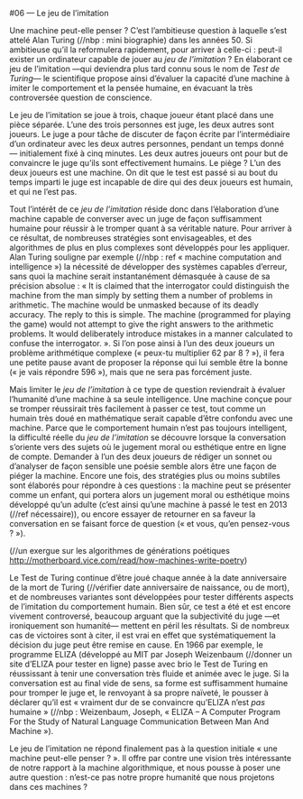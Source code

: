 #06 — Le jeu de l’imitation


Une machine peut-elle penser ?
C’est l’ambitieuse question à laquelle s’est attelé Alan Turing (//nbp : mini biographie) dans les années 50. Si ambitieuse qu’il la reformulera rapidement, pour arriver à celle-ci : peut-il exister un ordinateur capable de jouer au *jeu de l’imitation* ?
En élaborant ce jeu de l’imitation —qui deviendra plus tard connu sous le nom de *Test de Turing*— le scientifique propose ainsi d’évaluer la capacité d’une machine à imiter le comportement et la pensée humaine, en évacuant la très controversée question de conscience.

Le jeu de l’imitation se joue à trois, chaque joueur étant placé dans une pièce séparée. L’une des trois personnes est juge, les deux autres sont joueurs. Le juge a pour tâche de discuter de façon écrite par l’intermédiaire d’un ordinateur avec les deux autres personnes, pendant un temps donné — initialement fixé à cinq minutes. Les deux autres joueurs ont pour but de convaincre le juge qu’ils sont effectivement humains. 
Le piège ? L’un des deux joueurs est une machine. 
On dit que le test est passé si au bout du temps imparti le juge est incapable de dire qui des deux joueurs est humain, et qui ne l’est pas.

Tout l’intérêt de ce *jeu de l’imitation* réside donc dans l’élaboration d’une machine capable de converser avec un juge de façon suffisamment humaine pour réussir à le tromper quant à sa véritable nature. 
Pour arriver à ce résultat, de nombreuses stratégies sont envisageables, et des algorithmes de plus en plus complexes sont développés pour les appliquer. Alan Turing souligne par exemple (//nbp : ref « machine computation and intelligence ») la nécessité de développer des systèmes capables d’erreur, sans quoi la machine serait instantanément démasquée à cause de sa précision absolue : « It is claimed that the interrogator could distinguish the machine from the man simply by setting them a number of problems in arithmetic. The machine would be unmasked because of its deadly accuracy. The reply to this is simple. The machine (programmed for playing the game) would not attempt to give the right answers to the arithmetic problems. It would deliberately introduce mistakes in a manner calculated to confuse the interrogator. ».
Si l’on pose ainsi à l’un des deux joueurs un problème arithmétique complexe (« peux-tu multiplier 62 par 8 ? »), il fera une petite pause avant de proposer la réponse qui lui semble être la bonne (« je vais répondre 596 »), mais que ne sera pas forcément juste.

Mais limiter le *jeu de l’imitation* à ce type de question reviendrait à évaluer l’humanité d’une machine à sa seule intelligence. Une machine conçue pour se tromper réussirait très facilement à passer ce test, tout comme un humain très doué en mathématique serait capable d’être confondu avec une machine. 
Parce que le comportement humain n’est pas toujours intelligent, la difficulté réelle du *jeu de l’imitation* se découvre lorsque la conversation s’oriente vers des sujets où le jugement moral ou esthétique entre en ligne de compte. Demander à l’un des deux joueurs de rédiger un sonnet ou d’analyser de façon sensible une poésie semble alors être une façon de piéger la machine. 
Encore une fois, des stratégies plus ou moins subtiles sont élaborés pour répondre à ces questions : la machine peut se présenter comme un enfant, qui portera alors un jugement moral ou esthétique moins développé qu’un adulte (c’est ainsi qu’une machine à passé le test en 2013 (//ref nécessaire)), ou encore essayer de retourner en sa faveur la conversation en se faisant force de question (« et vous, qu’en pensez-vous ? »).

(//un exergue sur les algorithmes de générations poétiques http://motherboard.vice.com/read/how-machines-write-poetry)

Le Test de Turing continue d’être joué chaque année à la date anniversaire de la mort de Turing (//vérifier date anniversaire de naissance, ou de mort), et de nombreuses variantes sont développées pour tester différents aspects de l’imitation du comportement humain.
Bien sûr, ce test a été et est encore vivement controversé, beaucoup arguant que la subjectivité du juge —et ironiquement son humanité— mettent en péril les résultats. Si de nombreux cas de victoires sont à citer, il est vrai en effet que systématiquement la décision du juge peut être remise en cause.
En 1966 par exemple, le programme ELIZA (développé au MIT par Joseph Weizenbaum (//donner un site d’ELIZA pour tester en ligne) passe avec brio le Test de Turing en réussissant à tenir une conversation très fluide et animée avec le juge. Si la conversation est au final vide de sens, sa forme est suffisamment humaine pour tromper le juge et, le renvoyant à sa propre naïveté, le pousser à déclarer qu’il est « vraiment dur de se convaincre qu’ELIZA n’est *pas* humaine » (//nbp : Weizenbaum, Joseph, « ELIZA – A Computer Program For the Study of Natural Language Communication Between Man And Machine »).

Le jeu de l’imitation ne répond finalement pas à la question initiale « une machine peut-elle penser ? ». Il offre par contre une vision très intéressante de notre rapport à la machine algorithmique, et nous pousse à poser une autre question : n’est-ce pas notre propre humanité que nous projetons dans ces machines ?


